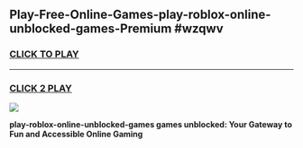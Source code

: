 
## Play-Free-Online-Games-play-roblox-online-unblocked-games-Premium #wzqwv
<h3>
<a href="https://premium.freeplayer.one?title=play-roblox-online-unblocked-games&ref=8M">CLICK TO PLAY</a></h3>
<hr>

<h3>
<a href="https://premium.freeplayer.one?title=play-roblox-online-unblocked-games&ref=8M">CLICK 2 PLAY</a>
  
</h3>

<a href="https://premium.freeplayer.one?title=play-roblox-online-unblocked-games&ref=8M"><img src="https://clearcache.store/games.png"></a>


**play-roblox-online-unblocked-games games unblocked: Your Gateway to Fun and Accessible Online Gaming**
